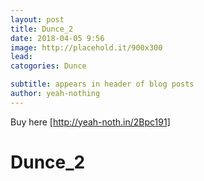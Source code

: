 ```yaml
---
layout: post
title: Dunce_2
date: 2018-04-05 9:56
image: http://placehold.it/900x300
lead:
catogories: Dunce

subtitle: appears in header of blog posts
author: yeah-nothing
---
```


[http://yeah-noth.in/2Bpc191]: http://yeah-noth.in/2Bpc191

Buy here [http://yeah-noth.in/2Bpc191]

<div class='exif_embed' data-id='7894'></div><script async src='https://embed.exif.co/exif.js'></script>

# Dunce_2 #
